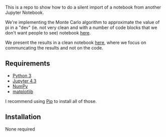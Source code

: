 This is a repo to show how to do a silent import of a notebook from another Jupyter Notebook.

We're implementing the Monte Carlo algorithm to approximate the value of pi in a "dev" (ie. not very clean and with a number of code blocks that we don't want people to see) notebook [here](pi_approximation_computation.ipynb).

We present the results in a clean notebook [here](results_presentation.ipynb), where we focus on communcating the results and not on the code.

## Requirements

- [Python 3](https://www.python.org/)
- [Jupyter 4.3](http://jupyter.org/)
- [NumPy](http://www.numpy.org/)
- [matplotlib](https://matplotlib.org/)

I recommend using [Pip](https://pip.pypa.io/en/latest/quickstart/) to install all of those.

## Installation

None required
